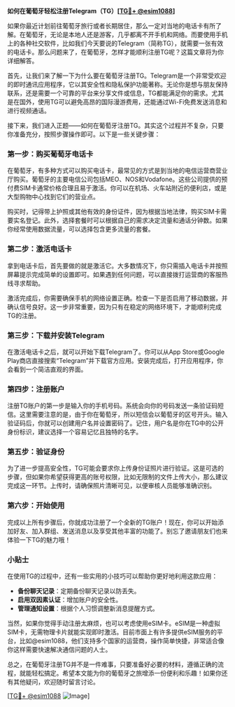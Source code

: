 **如何在葡萄牙轻松注册Telegram（TG）[[TG💪+ @esim1088](https://t.me/s/esim1088)]**

如果你最近计划前往葡萄牙旅行或者长期居住，那么一定对当地的电话卡有所了解。在葡萄牙，无论是本地人还是游客，几乎都离不开手机和网络。而要使用手机上的各种社交软件，比如我们今天要说的Telegram（简称TG），就需要一张有效的电话卡。那么问题来了，在葡萄牙，怎样才能顺利注册TG呢？这篇文章将为你详细解答。

首先，让我们来了解一下为什么要在葡萄牙注册TG。Telegram是一个非常受欢迎的即时通讯应用程序，它以其安全性和隐私保护功能著称。无论你是想与朋友保持联系，还是需要一个可靠的平台来分享文件或信息，TG都能满足你的需求。尤其是在国外，使用TG可以避免高昂的国际漫游费用，还能通过Wi-Fi免费发送消息和进行视频通话。

接下来，我们进入正题——如何在葡萄牙注册TG。其实这个过程并不复杂，只要你准备充分，按照步骤操作即可。以下是一些关键步骤：

### **第一步：购买葡萄牙电话卡**
在葡萄牙，有多种方式可以购买电话卡，最常见的方式是到当地的电信运营商营业厅购买。葡萄牙的主要电信公司包括MEO、NOS和Vodafone。这些公司提供的预付费SIM卡通常价格合理且易于激活。你可以在机场、火车站附近的便利店，或是大型购物中心找到它们的营业点。

购买时，记得带上护照或其他有效的身份证件，因为根据当地法律，购买SIM卡需要实名登记。此外，选择套餐时可以根据自己的需求决定流量和通话分钟数。如果你经常使用数据流量，可以选择包含更多流量的套餐。

### **第二步：激活电话卡**
拿到电话卡后，首先要做的就是激活它。大多数情况下，你只需插入电话卡并按照屏幕提示完成简单的设置即可。如果遇到任何问题，可以直接拨打运营商的客服热线寻求帮助。

激活完成后，你需要确保手机的网络设置正确。检查一下是否启用了移动数据，并确认信号良好。这一步非常重要，因为只有在稳定的网络环境下，才能顺利完成TG的注册。

### **第三步：下载并安装Telegram**
在激活电话卡之后，就可以开始下载Telegram了。你可以从App Store或Google Play商店直接搜索“Telegram”并下载官方应用。安装完成后，打开应用程序，你会看到一个简洁直观的界面。

### **第四步：注册账户**
注册TG账户的第一步是输入你的手机号码。系统会向你的号码发送一条验证码短信。这里需要注意的是，由于你在葡萄牙，所以短信会以葡萄牙的区号开头。输入验证码后，你就可以创建用户名并设置密码了。记住，用户名是你在TG中的公开身份标识，建议选择一个容易记忆且独特的名字。

### **第五步：验证身份**
为了进一步提高安全性，TG可能会要求你上传身份证照片进行验证。这是可选的步骤，但如果你希望获得更高的账号权限，比如无限制的文件上传大小，那么建议完成这一环节。上传时，请确保照片清晰可见，以便审核人员能够准确识别。

### **第六步：开始使用**
完成以上所有步骤后，你就成功注册了一个全新的TG账户！现在，你可以开始添加好友、加入群组、发送消息以及享受其他丰富的功能了。别忘了邀请朋友们也来体验一下TG的魅力哦！

### **小贴士**
在使用TG的过程中，还有一些实用的小技巧可以帮助你更好地利用这款应用：
- **备份聊天记录**：定期备份聊天记录以防丢失。
- **启用双因素认证**：增加账户的安全性。
- **管理通知设置**：根据个人习惯调整新消息提醒方式。

当然，如果你觉得手动注册太麻烦，也可以考虑使用eSIM卡。eSIM是一种虚拟SIM卡，无需物理卡片就能实现即时激活。目前市面上有许多提供eSIM服务的平台，比如@esim1088，他们支持多个国家的运营商，操作简单快捷，非常适合像你这样需要快速解决通信问题的人士。

总之，在葡萄牙注册TG并不是一件难事，只要准备好必要的材料，遵循正确的流程，就能轻松搞定。希望本文能为你的葡萄牙之旅增添一份便利和乐趣！如果你还有其他疑问，欢迎随时留言讨论。

[[TG💪+ @esim1088](https://t.me/s/esim1088) ![Image](https://i.postimg.cc/4NQfJmqS/Snipaste-2025-05-13-00-14-12.png)]